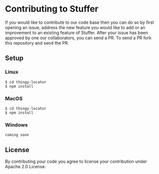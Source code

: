 # Contributing to Stuffer 

If you would like to contribute to our code base then you can do so by first opening an issue, address the new feature you would like to add or an improvement to an existing feature of Stuffer. After your issue has been approved by one our collaborators, you can send a PR. To send a PR fork this repository and send the PR. 

## Setup 

### Linux 

```shell
$ cd thingy-locator
$ npm install
```

### MacOS 

```shell
$ cd thingy-locator
$ npm install
```

### Windows 

```shell
coming soon
```

## License 
By contributing your code you agree to license your contribution under Apache 2.0 License.
